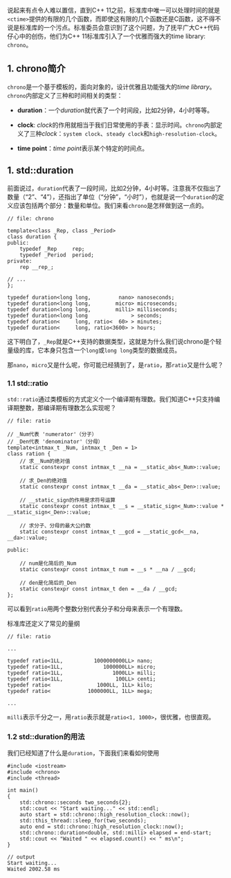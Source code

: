 说起来有点令人难以置信，直到C++ 11之前，标准库中唯一可以处理时间的就是`<ctime>`提供的有限的几个函数，而即使这有限的几个函数还是C函数，这不得不说是标准库的一个污点。标准委员会意识到了这个问题，为了抚平广大C++代码仔心中的创伤，他们为C++ 11标准库引入了一个优雅而强大的time library: `chrono`。

## 1. chrono简介

`chrono`是一个基于模板的，面向对象的，设计优雅且功能强大的*time library*。`chrono`内部定义了三种和时间相关的类型：

* **duration**：一个*duration*就代表了一个时间段，比如2分钟，4小时等等。

* **clock**: *clock*的作用就相当于我们日常使用的手表：显示时间。`chrono`内部定义了三种*clock*：`system clock`、`steady clock`和`high-resolution-clock`。

* **time point**：*time point*表示某个特定的时间点。


## 1. std::duration

前面说过，`duration`代表了一段时间，比如2分钟，4小时等。注意我不仅指出了数量（“2”、“4”），还指出了单位（“分钟”，“小时”），也就是说一个`duration`的定义应该包括两个部分：数量和单位。我们来看`chrono`是怎样做到这一点的。

```
// file: chrono

template<class _Rep, class _Period>
class duration {
public:
    typedef _Rep     rep;
    typedef _Period  period;
private:
    rep __rep_;
    
// ...
};

typedef duration<long long,         nano> nanoseconds;
typedef duration<long long,        micro> microseconds;
typedef duration<long long,        milli> milliseconds;
typedef duration<long long              > seconds;
typedef duration<     long, ratio<  60> > minutes;
typedef duration<     long, ratio<3600> > hours;
```


这下明白了，`_Rep`就是C++支持的数据类型，这就是为什么我们说chrono是个轻量级的库，它本身只包含一个`long`或`long long`类型的数据成员。

那`nano`，`micro`又是什么呢，你可能已经猜到了，是`ratio`，那`ratio`又是什么呢？

### 1.1 std::ratio

`std::ratio`通过类模板的方式定义个一个编译期有理数。我们知道C++只支持编译期整数，那编译期有理数怎么实现呢？

```
// file: ratio

// _Num代表 'numerator'（分子）
// _Den代表 'denominator'（分母）
template<intmax_t _Num, intmax_t _Den = 1>
class ration {
    // 求__Num的绝对值
    static constexpr const intmax_t __na = __static_abs<_Num>::value;
    
    // 求_Den的绝对值
    static constexpr const intmax_t __da = __static_abs<_Den>::value;
    
    // __static_sign的作用是求符号运算
    static constexpr const intmax_t __s = __static_sign<_Num>::value * __static_sign<_Den>::value;
    
    // 求分子、分母的最大公约数
    static constexpr const intmax_t __gcd = __static_gcd<__na, __da>::value;
    
public:
    
    // num是化简后的_Num
    static constexpr const intmax_t num = __s * __na / __gcd;
    
    // den是化简后的_Den
    static constexpr const intmax_t den = __da / __gcd;
};
```

可以看到`ratio`用两个整数分别代表分子和分母来表示一个有理数。

标准库还定义了常见的量纲

```
// file: ratio

...

typedef ratio<1LL,          1000000000LL> nano;
typedef ratio<1LL,             1000000LL> micro;
typedef ratio<1LL,                1000LL> milli;
typedef ratio<1LL,                 100LL> centi;
typedef ratio<               1000LL, 1LL> kilo;
typedef ratio<            1000000LL, 1LL> mega;

...
```

`milli`表示千分之一，用`ratio`表示就是`ratio<1, 1000>`，很优雅，也很直观。

### 1.2 std::duration的用法

我们已经知道了什么是`duration`，下面我们来看如何使用

```
#include <iostream>
#include <chrono>
#include <thread>
 
int main()
{
    std::chrono::seconds two_seconds{2}; 
    std::cout << "Start waiting..." << std::endl;
    auto start = std::chrono::high_resolution_clock::now();
    std::this_thread::sleep_for(two_seconds);
    auto end = std::chrono::high_resolution_clock::now();
    std::chrono::duration<double, std::milli> elapsed = end-start;
    std::cout << "Waited " << elapsed.count() << " ms\n";
}

// output
Start waiting...
Waited 2002.58 ms
```